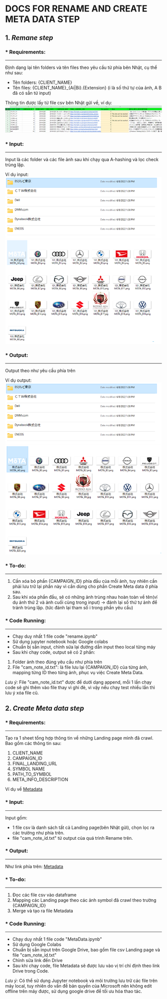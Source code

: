 # **DOCS FOR RENAME AND CREATE META DATA STEP**

## 1. ***Remane step***
### * **Requirements**:
***
Định dạng lại tên folders và tên files theo yêu cầu từ phía bên Nhật, cụ thể như sau:
* Tên folders: {CLIENT_NAME}
* Tên files: {CLIENT_NAME}_{Ai|Bi}.{Extension} (i là số thứ tự của ảnh, A B đã có sẵn từ input)

Thông tin được lấy từ file csv bên Nhật gửi về, ví dụ: 
![Tên fodler](campaign.png)

### * **Input**:
***
Input là các folder và các file ảnh sau khi chạy qua A-hashing và lọc check trùng lặp.

Ví dụ input:
![Tên fodler](folder.png)
![Tên file](file_input.png)

### * **Output**:
***
Output theo như yêu cầu phía trên

Ví dụ output:
![Tên fodler](folder.png)
![Tên file](file_output.png)

### * **To-do**:
***
1. Cần xóa bỏ phần {CAMPAIGN_ID} phía đầu của mỗi ảnh, tuy nhiên cần phải lưu trữ lại phần này vì cần dùng cho phần Create Meta data ở phía sau.
2. Sau khi xóa phần đầu, sẽ có những ảnh trùng nhau hoàn toàn về tên(ví dụ ảnh thứ 2 và ảnh cuối cùng trong input) -> đánh lại số thứ tự ảnh để tránh trùng lặp. (tức đánh lại tham số i trong phần yêu cầu)

### * **Code Running**:
***
* Chạy duy nhất 1 file code "rename.ipynb"
* Sử dụng jupyter notebook hoặc Google colabs
* Chuẩn bị sẵn input, chỉnh sửa lại đường dẫn input theo local từng máy
* Sau khi chạy code, output sẽ có 2 phần:
1. Folder ảnh theo đúng yêu cầu như phía trên
2. File "cam_note_id.txt": là file lưu lại {CAMPAIGN_ID} của từng ảnh, mapping từng ID theo từng ảnh, phục vụ việc Create Meta Data. 

*Lưu ý:* File "cam_note_id.txt" được để dưới dạng append, mỗi 1 lần chạy code sẽ ghi thêm vào file thay vì ghi đè, vì vậy nếu chạy test nhiều lần thì lưu ý xóa file cũ.



## 2. ***Create Meta data step***
### * **Requirements**:
***

Tạo ra 1 sheet tổng hợp thông tin về những Landing page mình đã crawl.
Bao gồm các thông tin sau:
1. CLIENT_NAME
2. CAMPAIGN_ID
3. FINAL_LANDING_URL
4. SYMBOL NAME
5. PATH_TO_SYMBOL
6. META_INFO_DESCRIPTION

Ví dụ về
[Metadata](https://docs.google.com/spreadsheets/d/1KXOEXr7EzIyscvyMJMKd6mSuJNq549HGHP6RbJM97Z4/edit#gid=565667894)

### * **Input**:
***

Input gồm:
* 1 file csv là danh sách tất cả Landing page(bên Nhật gửi), chọn lọc ra các trường như phía trên.
* file "cam_note_id.txt" từ output của quá trình Rename trên.

### * **Output**:
***

Như link phía trên: [Metadata](https://docs.google.com/spreadsheets/d/1KXOEXr7EzIyscvyMJMKd6mSuJNq549HGHP6RbJM97Z4/edit#gid=565667894)

### * **To-do**:
***

1. Đọc các file csv vào dataframe
2. Mapping các Landing page theo các ảnh symbol đã crawl theo trường {CAMPAIGN_ID}
3. Merge và tạo ra file Metadata

### * **Code Running**:
***
* Chạy duy nhất 1 file code "MetaData.ipynb"
* Sử dụng Google Colabs
* Chuẩn bị sẵn input trên Google Drive, bao gồm file csv Landing page và file "cam_note_id.txt"
* Chỉnh sửa link đến Drive
* Sau khi chạy code, file Metadata sẽ được lưu vào vị trí chỉ định theo link Drive trong Code.

*Lưu ý:* Có thể sử dụng Jupyter notebook và môi trường lưu trữ các file trên máy local, tuy nhiên do vấn đề bản quyền của Microsoft nên không edit offline trên máy được, sử dụng google drive để tối ưu hóa thao tác.


